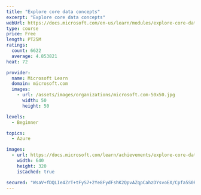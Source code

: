 ```yaml
---
title: "Explore core data concepts"
excerpt: "Explore core data concepts"
webUrl: https://docs.microsoft.com/en-us/learn/modules/explore-core-data-concepts/
type: course
price: Free
length: PT25M
ratings:
  count: 6622
  average: 4.853821
heat: 72

provider:
  name: Microsoft Learn
  domain: microsoft.com
  images:
    - url: /assets/images/organizations/microsoft.com-50x50.jpg
      width: 50
      height: 50

levels:
  - Beginner

topics:
  - Azure

images:
  - url: https://docs.microsoft.com/learn/achievements/explore-core-data-concepts-social.png
    width: 640
    height: 320
    isCached: true

secured: "WsaV+fDQLIe4ZrT+tFyS7+2Ye8FydFshK2QpvAZqpCahzDYsvoEX/Cpfa5S0RvLJ+WVXD80JDLOgEgnfXLVxh+F91pw6TGXyfJXLn1i73oBp/z5Uwx2HPiuO0lWNC0Fg2JCSPoOfBtXvnB4vAiJpwH1Q3o4nlidm6arWe/9mYtcTCKhc8hKCDfVSjUB499d3P8cTXBVGmZ53tU77HNwWiizphEw4O7oL58pdVgnw3+94+PboiMF2XZmIvCgECknkPnox+uPVxIWiayKxZe5R3irMEq+3GjATToZc0agLVBvrhXVMlyv1z0Akc8PQFnJQQfmux1OG8qez8V1BRdQ21Wg2JhpFElwYmJ61oP/mwOi/BArZvHKCThnOM1AvfqFtQCtEAU9aOhbTHU/EJ6YFLTc+UUWSHh1vwyMSbXzJp2w=;louf6cBd+FKhn9zLjcdLPw=="
---
```


